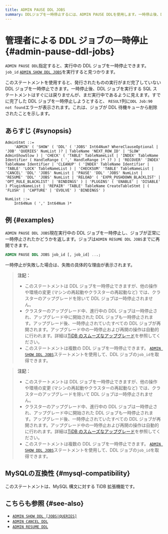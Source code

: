 ```yaml
---
title: ADMIN PAUSE DDL JOBS
summary: DDLジョブを一時停止するには、ADMIN PAUSE DDLを使用します。一時停止後、DDLジョブはすぐには戻らず、まだ実行中のように見えます。一時停止が失敗した場合は、失敗の具体的な理由が表示されます。このステートメントはMySQL構文に対するTiDBの拡張機能です。
---
```


# 管理者による DDL ジョブの一時停止 {#admin-pause-ddl-jobs}

`ADMIN PAUSE DDL`指定すると、実行中の DDL ジョブを一時停止できます。 `job_id` [`ADMIN SHOW DDL JOBS`](/sql-statements/sql-statement-admin-show-ddl.md)を実行すると見つかります。

このステートメントを使用すると、発行されたものの実行がまだ完了していない DDL ジョブを一時停止できます。一時停止後、DDL ジョブを実行する SQL ステートメントはすぐには戻りませんが、まだ実行中であるように見えます。すでに完了した DDL ジョブを一時停止しようとすると、 `RESULT`列に`DDL Job:90 not found`エラーが表示されます。これは、ジョブが DDL 待機キューから削除されたことを示します。

## あらすじ {#synopsis}

```ebnf+diagram
AdminStmt ::=
    'ADMIN' ( 'SHOW' ( 'DDL' ( 'JOBS' Int64Num? WhereClauseOptional | 'JOB' 'QUERIES' NumList )? | TableName 'NEXT_ROW_ID' | 'SLOW' AdminShowSlow ) | 'CHECK' ( 'TABLE' TableNameList | 'INDEX' TableName Identifier ( HandleRange ( ',' HandleRange )* )? ) | 'RECOVER' 'INDEX' TableName Identifier | 'CLEANUP' ( 'INDEX' TableName Identifier | 'TABLE' 'LOCK' TableNameList ) | 'CHECKSUM' 'TABLE' TableNameList | 'CANCEL' 'DDL' 'JOBS' NumList | 'PAUSE' 'DDL' 'JOBS' NumList | 'RESUME' 'DDL' 'JOBS' NumList | 'RELOAD' ( 'EXPR_PUSHDOWN_BLACKLIST' | 'OPT_RULE_BLACKLIST' | 'BINDINGS' ) | 'PLUGINS' ( 'ENABLE' | 'DISABLE' ) PluginNameList | 'REPAIR' 'TABLE' TableName CreateTableStmt | ( 'FLUSH' | 'CAPTURE' | 'EVOLVE' ) 'BINDINGS' )

NumList ::=
    Int64Num ( ',' Int64Num )*
```

## 例 {#examples}

`ADMIN PAUSE DDL JOBS`現在実行中の DDL ジョブを一時停止し、ジョブが正常に一時停止されたかどうかを返します。ジョブは`ADMIN RESUME DDL JOBS`までに再開できます。

```sql
ADMIN PAUSE DDL JOBS job_id [, job_id] ...;
```

一時停止が失敗した場合は、失敗の具体的な理由が表示されます。

<CustomContent platform="tidb">

> **注記：**
>
> -   このステートメントは DDL ジョブを一時停止できますが、他の操作や環境の変更 (マシンの再起動やクラスターの再起動など) では、クラスターのアップグレードを除いて DDL ジョブは一時停止されません。
> -   クラスターのアップグレード中、進行中の DDL ジョブは一時停止され、アップグレード中に開始された DDL ジョブも一時停止されます。アップグレード後、一時停止されていたすべての DDL ジョブが再開されます。アップグレード中の一時停止および再開の操作は自動的に行われます。詳細は[TiDB のスムーズなアップグレード](/smooth-upgrade-tidb.md)を参照してください。
> -   このステートメントは複数の DDL ジョブを一時停止できます。 [`ADMIN SHOW DDL JOBS`](/sql-statements/sql-statement-admin-show-ddl.md)ステートメントを使用して、DDL ジョブの`job_id`を取得できます。

</CustomContent>
<CustomContent platform="tidb-cloud">

> **注記：**
>
> -   このステートメントは DDL ジョブを一時停止できますが、他の操作や環境の変更 (マシンの再起動やクラスターの再起動など) では、クラスターのアップグレードを除いて DDL ジョブは一時停止されません。
> -   クラスターのアップグレード中、進行中の DDL ジョブは一時停止され、アップグレード中に開始された DDL ジョブも一時停止されます。アップグレード後、一時停止されていたすべての DDL ジョブが再開されます。アップグレード中の一時停止および再開の操作は自動的に行われます。詳細は[TiDB のスムーズなアップグレード](https://docs.pingcap.com/tidb/stable/smooth-upgrade-tidb)を参照してください。
> -   このステートメントは複数の DDL ジョブを一時停止できます。 [`ADMIN SHOW DDL JOBS`](/sql-statements/sql-statement-admin-show-ddl.md)ステートメントを使用して、DDL ジョブの`job_id`を取得できます。

</CustomContent>

## MySQLの互換性 {#mysql-compatibility}

このステートメントは、MySQL 構文に対する TiDB 拡張機能です。

## こちらも参照 {#see-also}

-   [`ADMIN SHOW DDL [JOBS|QUERIES]`](/sql-statements/sql-statement-admin-show-ddl.md)
-   [`ADMIN CANCEL DDL`](/sql-statements/sql-statement-admin-cancel-ddl.md)
-   [`ADMIN RESUME DDL`](/sql-statements/sql-statement-admin-resume-ddl.md)
